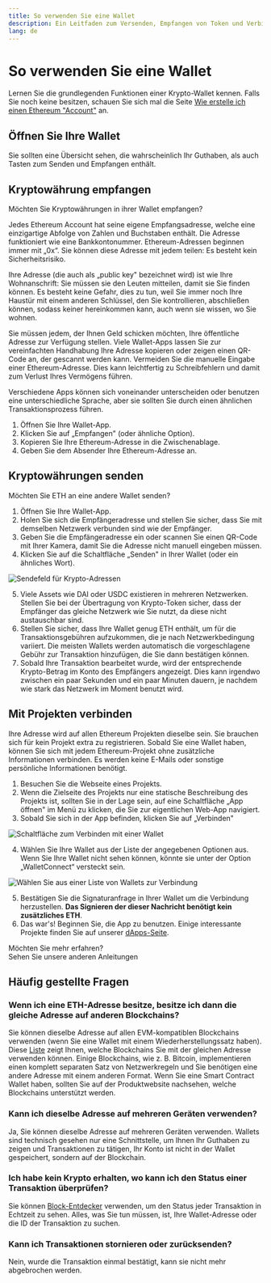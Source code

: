 ```yaml
---
title: So verwenden Sie eine Wallet
description: Ein Leitfaden zum Versenden, Empfangen von Token und Verbinden mit Web-3 Projekten.
lang: de
---
```


# So verwenden Sie eine Wallet

Lernen Sie die grundlegenden Funktionen einer Krypto-Wallet kennen. Falls Sie noch keine besitzen, schauen Sie sich mal die Seite [Wie erstelle ich einen Ethereum "Account"](/guides/how-to-create-an-ethereum-account/) an.

## Öffnen Sie Ihre Wallet

Sie sollten eine Übersicht sehen, die wahrscheinlich Ihr Guthaben, als auch Tasten zum Senden und Empfangen enthält.

## Kryptowährung empfangen

Möchten Sie Kryptowährungen in ihrer Wallet empfangen?

Jedes Ethereum Account hat seine eigene Empfangsadresse, welche eine einzigartige Abfolge von Zahlen und Buchstaben enthält. Die Adresse funktioniert wie eine Bankkontonummer. Ethereum-Adressen beginnen immer mit „0x“. Sie können diese Adresse mit jedem teilen: Es besteht kein Sicherheitsrisiko.

Ihre Adresse (die auch als „public key" bezeichnet wird) ist wie Ihre Wohnanschrift: Sie müssen sie den Leuten mitteilen, damit sie Sie finden können. Es besteht keine Gefahr, dies zu tun, weil Sie immer noch Ihre Haustür mit einem anderen Schlüssel, den Sie kontrollieren, abschließen können, sodass keiner hereinkommen kann, auch wenn sie wissen, wo Sie wohnen.

Sie müssen jedem, der Ihnen Geld schicken möchten, Ihre öffentliche Adresse zur Verfügung stellen. Viele Wallet-Apps lassen Sie zur vereinfachten Handhabung Ihre Adresse kopieren oder zeigen einen QR-Code an, der gescannt werden kann. Vermeiden Sie die manuelle Eingabe einer Ethereum-Adresse. Dies kann leichtfertig zu Schreibfehlern und damit zum Verlust Ihres Vermögens führen.

Verschiedene Apps können sich voneinander unterscheiden oder benutzen eine unterschiedliche Sprache, aber sie sollten Sie durch einen ähnlichen Transaktionsprozess führen.

1. Öffnen Sie Ihre Wallet-App.
2. Klicken Sie auf „Empfangen" (oder ähnliche Option).
3. Kopieren Sie Ihre Ethereum-Adresse in die Zwischenablage.
4. Geben Sie dem Absender Ihre Ethereum-Adresse an.

## Kryptowährungen senden

Möchten Sie ETH an eine andere Wallet senden?

1. Öffnen Sie Ihre Wallet-App.
2. Holen Sie sich die Empfängeradresse und stellen Sie sicher, dass Sie mit demselben Netzwerk verbunden sind wie der Empfänger.
3. Geben Sie die Empfängeradresse ein oder scannen Sie einen QR-Code mit Ihrer Kamera, damit Sie die Adresse nicht manuell eingeben müssen.
4. Klicken Sie auf die Schaltfläche „Senden" in Ihrer Wallet (oder ein ähnliches Wort).

![Sendefeld für Krypto-Adressen](./send.png)
<br/>

5. Viele Assets wie DAI oder USDC existieren in mehreren Netzwerken. Stellen Sie bei der Übertragung von Krypto-Token sicher, dass der Empfänger das gleiche Netzwerk wie Sie nutzt, da diese nicht austauschbar sind.
6. Stellen Sie sicher, dass Ihre Wallet genug ETH enthält, um für die Transaktionsgebühren aufzukommen, die je nach Netzwerkbedingung variiert. Die meisten Wallets werden automatisch die vorgeschlagene Gebühr zur Transaktion hinzufügen, die Sie dann bestätigen können.
7. Sobald Ihre Transaktion bearbeitet wurde, wird der entsprechende Krypto-Betrag im Konto des Empfängers angezeigt. Dies kann irgendwo zwischen ein paar Sekunden und ein paar Minuten dauern, je nachdem wie stark das Netzwerk im Moment benutzt wird.

## Mit Projekten verbinden

Ihre Adresse wird auf allen Ethereum Projekten dieselbe sein. Sie brauchen sich für kein Projekt extra zu registrieren. Sobald Sie eine Wallet haben, können Sie sich mit jedem Ethereum-Projekt ohne zusätzliche Informationen verbinden. Es werden keine E-Mails oder sonstige persönliche Informationen benötigt.

1. Besuchen Sie die Webseite eines Projekts.
2. Wenn die Zielseite des Projekts nur eine statische Beschreibung des Projekts ist, sollten Sie in der Lage sein, auf eine Schaltfläche „App öffnen" im Menü zu klicken, die Sie zur eigentlichen Web-App navigiert.
3. Sobald Sie sich in der App befinden, klicken Sie auf „Verbinden"

![Schaltfläche zum Verbinden mit einer Wallet](./connect1.png)

4. Wählen Sie Ihre Wallet aus der Liste der angegebenen Optionen aus. Wenn Sie Ihre Wallet nicht sehen können, könnte sie unter der Option „WalletConnect“ versteckt sein.

![Wählen Sie aus einer Liste von Wallets zur Verbindung](./connect2.png)

5. Bestätigen Sie die Signaturanfrage in Ihrer Wallet um die Verbindung herzustellen. **Das Signieren der dieser Nachricht benötigt kein zusätzliches ETH**.
6. Das war's! Beginnen Sie, die App zu benutzen. Einige interessante Projekte finden Sie auf unserer [dApps-Seite](/dapps/#explore). <br />

<InfoBanner shouldSpaceBetween emoji=":eyes:">
  <div>Möchten Sie mehr erfahren?</div>
  <ButtonLink to="/guides/">
    Sehen Sie unsere anderen Anleitungen
  </ButtonLink>
</InfoBanner>

## Häufig gestellte Fragen

### Wenn ich eine ETH-Adresse besitze, besitze ich dann die gleiche Adresse auf anderen Blockchains?

Sie können dieselbe Adresse auf allen EVM-kompatiblen Blockchains verwenden (wenn Sie eine Wallet mit einem Wiederherstellungssatz haben). Diese [Liste](https://chainlist.org/) zeigt Ihnen, welche Blockchains Sie mit der gleichen Adresse verwenden können. Einige Blockchains, wie z. B. Bitcoin, implementieren einen komplett separaten Satz von Netzwerkregeln und Sie benötigen eine andere Adresse mit einem anderen Format. Wenn Sie eine Smart Contract Wallet haben, sollten Sie auf der Produktwebsite nachsehen, welche Blockchains unterstützt werden.

### Kann ich dieselbe Adresse auf mehreren Geräten verwenden?

Ja, Sie können dieselbe Adresse auf mehreren Geräten verwenden. Wallets sind technisch gesehen nur eine Schnittstelle, um Ihnen Ihr Guthaben zu zeigen und Transaktionen zu tätigen, Ihr Konto ist nicht in der Wallet gespeichert, sondern auf der Blockchain.

### Ich habe kein Krypto erhalten, wo kann ich den Status einer Transaktion überprüfen?

Sie können [Block-Entdecker](/developers/docs/data-and-analytics/block-explorers/) verwenden, um den Status jeder Transaktion in Echtzeit zu sehen. Alles, was Sie tun müssen, ist, Ihre Wallet-Adresse oder die ID der Transaktion zu suchen.

### Kann ich Transaktionen stornieren oder zurücksenden?

Nein, wurde die Transaktion einmal bestätigt, kann sie nicht mehr abgebrochen werden.
